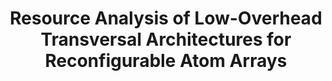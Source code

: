 ---
title: "Resource Analysis of Low-Overhead Transversal Architectures for Reconfigurable Atom Arrays"
description: "Neutral atom arrays have recently emerged as a promising platform for fault-tolerant quantum computing. Based on these advances, including dynamically-reconfigurable connectivity and fast transversal operations, we present a low-overhead architecture that supports the layout and resource estimation of large-scale fault-tolerant quantum algorithms. Utilizing recent advances in fault tolerance with transversal gate operations, this architecture achieves a run time speed-up on the order of the code distance d, which we find directly translates to run time improvements of large-scale quantum algorithms. Our architecture consists of functional building blocks of key algorithmic subroutines, including magic state factories, quantum arithmetic units, and quantum look-up tables. These building blocks are implemented using efficient transversal operations, and we design space-time efficient versions of them that minimize interaction distance, thereby reducing atom move times and minimizing the volume for correlated decoding. We further propose models to estimate their logical error performance. We perform resource estimation for a large-scale implementation of Shor’s factoring algorithm, one of the prototypical benchmarks for large-scale quantum algorithms, finding that 2048-bit RSA factoring can be executed with 19 million qubits in 5.6 days, for 1 ms QEC cycle times. This represents close to 50× speed-up of the run-time compared to existing estimates with similar assumptions, with no increase in space footprint."
selectionPriority: 1
publishDate: "2025-05-21"
authors: "Hengyun Zhou, Casey Duckering, Chen Zhao, Dolev Bluvstein, Madelyn Cain, Aleksander Kubica, Shengtao Wang, Mikhail D. Lukin"
paperURL: "PDF: https://arxiv.org/abs/2505.15907"
codeURL: ""
webURL: ""
img: "/figs/2025-resource_estimation.png"
imgAlt: "Resource Estimation for Transversal Architectures"
pub: ""
dataURL: ""
---